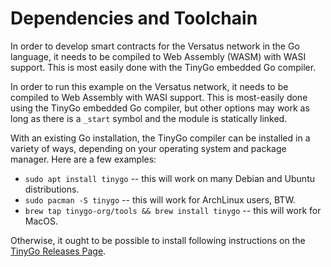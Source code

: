 # Dependencies and Toolchain

In order to develop smart contracts for the Versatus network in the Go language, it needs to be compiled to Web Assembly (WASM) with WASI support. This is most easily done with the TinyGo embedded Go compiler.

In order to run this example on the Versatus network, it needs to be compiled to Web Assembly with WASI support. This is most-easily done using the TinyGo embedded Go compiler, but other options may work as long as there is a `_start` symbol and the module is statically linked.

With an existing Go installation, the TinyGo compiler can be installed in a variety of ways, depending on your operating system and package manager. Here are a few examples:

* `sudo apt install tinygo` -- this will work on many Debian and Ubuntu distributions.
* `sudo pacman -S tinygo` -- this will work for ArchLinux users, BTW.
* `brew tap tinygo-org/tools && brew install tinygo` -- this will work for MacOS.


Otherwise, it ought to be possible to install following instructions on the [TinyGo Releases Page](https://github.com/tinygo-org/tinygo/releases).
